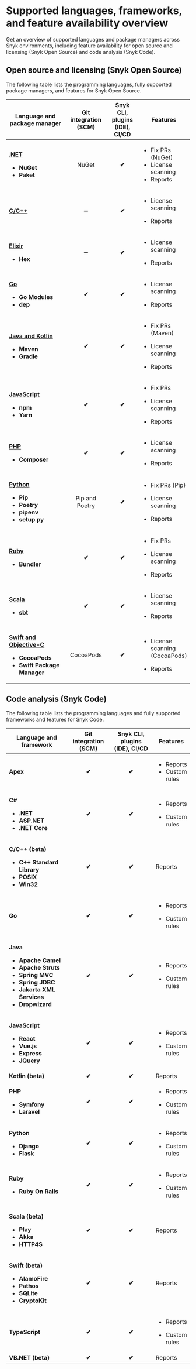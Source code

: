 # Supported languages, frameworks, and feature availability overview

Get an overview of supported languages and package managers across Snyk environments, including feature availability for open source and licensing (Snyk Open Source) and code analysis (Snyk Code).&#x20;

## Open source and licensing (Snyk Open Source)

The following table lists the programming languages, fully supported package managers, and features for Snyk Open Source.

<table data-full-width="false"><thead><tr><th width="247">Language and package manager</th><th width="146" align="center">Git integration (SCM)</th><th width="106" align="center">Snyk CLI, plugins (IDE), CI/CD</th><th>Features</th></tr></thead><tbody><tr><td><p><a href=".net.md"><strong>.NET</strong> </a></p><ul><li><strong>NuGet</strong></li><li><strong>Paket</strong></li></ul></td><td align="center">NuGet </td><td align="center"><strong>✔︎</strong></td><td><ul><li>Fix PRs (NuGet)</li><li>License scanning</li><li>Reports </li></ul></td></tr><tr><td><a href="c-c++.md"><strong>C/C++</strong></a></td><td align="center"><span data-gb-custom-inline data-tag="emoji" data-code="2796">➖</span></td><td align="center"><strong>✔︎</strong></td><td><ul><li>License scanning</li></ul><ul><li>Reports </li></ul></td></tr><tr><td><p><a href="../snyk-open-source/snyk-open-source-supported-languages-and-package-managers/snyk-for-elixir.md"><strong>Elixir</strong></a> </p><ul><li><strong>Hex</strong></li></ul></td><td align="center"><span data-gb-custom-inline data-tag="emoji" data-code="2796">➖</span></td><td align="center"><strong>✔︎</strong></td><td><p></p><ul><li>License scanning</li></ul><ul><li>Reports </li></ul></td></tr><tr><td><p><a href="../snyk-open-source/snyk-open-source-supported-languages-and-package-managers/snyk-for-go.md"><strong>Go</strong></a> </p><ul><li><strong>Go Modules</strong></li><li><strong>dep</strong></li></ul></td><td align="center"><strong>✔︎</strong></td><td align="center"><strong>✔︎</strong></td><td><p></p><ul><li>License scanning</li></ul><ul><li>Reports </li></ul></td></tr><tr><td><p><a href="java-and-kotlin.md"><strong>Java and Kotlin</strong></a> </p><ul><li><strong>Maven</strong></li><li><strong>Gradle</strong></li></ul></td><td align="center"><strong>✔︎</strong></td><td align="center"><strong>✔︎</strong></td><td><p></p><ul><li>Fix PRs (Maven)</li></ul><ul><li>License scanning</li></ul><ul><li>Reports </li></ul></td></tr><tr><td><p><a href="javascript.md"><strong>JavaScript</strong></a> </p><ul><li><strong>npm</strong></li><li><strong>Yarn</strong></li></ul></td><td align="center"><strong>✔︎</strong></td><td align="center"><strong>✔︎</strong></td><td><p></p><ul><li>Fix PRs</li></ul><ul><li>License scanning</li></ul><ul><li>Reports </li></ul></td></tr><tr><td><p><a href="../snyk-code/security-rules-used-by-snyk-code/php-rules.md"><strong>PHP</strong></a> </p><ul><li><strong>Composer</strong></li></ul></td><td align="center"><strong>✔︎</strong></td><td align="center"><strong>✔︎</strong></td><td><ul><li>License scanning</li></ul><ul><li>Reports </li></ul></td></tr><tr><td><p><a href="../snyk-code/security-rules-used-by-snyk-code/python-rules.md"><strong>Python</strong></a> </p><ul><li><strong>Pip</strong></li><li><strong>Poetry</strong></li><li><strong>pipenv</strong></li><li><strong>setup.py</strong></li></ul></td><td align="center">Pip and Poetry</td><td align="center"><strong>✔︎</strong></td><td><p></p><ul><li>Fix PRs (Pip)</li></ul><ul><li>License scanning</li></ul><ul><li>Reports </li></ul></td></tr><tr><td><p><a href="../snyk-open-source/snyk-open-source-supported-languages-and-package-managers/snyk-for-ruby.md"><strong>Ruby</strong></a> </p><ul><li><strong>Bundler</strong></li></ul></td><td align="center"><strong>✔︎</strong></td><td align="center"><strong>✔︎</strong></td><td><p></p><ul><li>Fix PRs</li></ul><ul><li>License scanning</li></ul><ul><li>Reports </li></ul></td></tr><tr><td><p><a href="../snyk-open-source/snyk-open-source-supported-languages-and-package-managers/snyk-for-scala.md"><strong>Scala</strong></a> </p><ul><li><strong>sbt</strong></li></ul></td><td align="center"><strong>✔︎</strong></td><td align="center"><strong>✔︎</strong></td><td><p></p><ul><li>License scanning</li></ul><ul><li>Reports </li></ul></td></tr><tr><td><p><a href="swift-and-objective-c.md"><strong>Swift and Objective-C</strong></a> </p><ul><li><strong>CocoaPods</strong></li><li><strong>Swift Package Manager</strong></li></ul></td><td align="center">CocoaPods</td><td align="center"><strong>✔︎</strong></td><td><p></p><ul><li>License scanning (CocoaPods)</li></ul><ul><li>Reports </li></ul></td></tr></tbody></table>

## Code analysis (Snyk Code)

The following table lists the programming languages and fully supported frameworks and features for Snyk Code.

<table data-full-width="false"><thead><tr><th width="232">Language and framework</th><th width="131" align="center">Git integration (SCM)</th><th width="207" align="center">Snyk CLI, plugins (IDE), CI/CD</th><th>Features</th></tr></thead><tbody><tr><td><strong>Apex</strong></td><td align="center"><strong>✔︎</strong></td><td align="center"><strong>✔︎</strong></td><td><ul><li>Reports</li><li>Custom rules</li></ul></td></tr><tr><td><p><strong>C#</strong> </p><ul><li><strong>.NET</strong></li><li><strong>ASP.NET</strong></li><li><strong>.NET Core</strong></li></ul></td><td align="center"><strong>✔︎</strong></td><td align="center"><strong>✔︎</strong></td><td><p></p><ul><li>Reports</li></ul><ul><li>Custom rules</li></ul></td></tr><tr><td><p><strong>C/C++ (beta)</strong></p><ul><li><strong>C++ Standard Library</strong></li><li><strong>POSIX</strong></li><li><strong>Win32</strong></li></ul></td><td align="center"><strong>✔︎</strong></td><td align="center"><strong>✔︎</strong></td><td><p></p><p>Reports</p></td></tr><tr><td><strong>Go</strong></td><td align="center"><strong>✔︎</strong></td><td align="center"><strong>✔︎</strong></td><td><p></p><ul><li>Reports</li></ul><ul><li>Custom rules</li></ul></td></tr><tr><td><p><strong>Java</strong> </p><ul><li><strong>Apache Camel</strong> </li><li><strong>Apache Struts</strong></li><li><strong>Spring MVC</strong></li><li><strong>Spring JDBC</strong></li><li><strong>Jakarta XML Services</strong></li><li><strong>Dropwizard</strong></li></ul></td><td align="center"><strong>✔︎</strong></td><td align="center"><strong>✔︎</strong></td><td><p></p><ul><li>Reports</li></ul><ul><li>Custom rules</li></ul></td></tr><tr><td><p><strong>JavaScript</strong></p><ul><li><strong>React</strong></li><li><strong>Vue.js</strong></li><li><strong>Express</strong></li><li><strong>JQuery</strong></li></ul></td><td align="center"><strong>✔︎</strong></td><td align="center"><strong>✔︎</strong></td><td><p></p><ul><li>Reports</li></ul><ul><li>Custom rules</li></ul></td></tr><tr><td><strong>Kotlin</strong> <strong>(beta)</strong></td><td align="center"><strong>✔︎</strong></td><td align="center"><strong>✔︎</strong></td><td>Reports</td></tr><tr><td><p><strong>PHP</strong></p><ul><li><strong>Symfony</strong></li><li><strong>Laravel</strong></li></ul></td><td align="center"><strong>✔︎</strong></td><td align="center"><strong>✔︎</strong></td><td><p></p><ul><li>Reports</li></ul><ul><li>Custom rules</li></ul></td></tr><tr><td><p><strong>Python</strong></p><ul><li><strong>Django</strong></li><li><strong>Flask</strong></li></ul></td><td align="center"><strong>✔︎</strong></td><td align="center"><strong>✔︎</strong></td><td><p></p><ul><li>Reports</li></ul><ul><li>Custom rules</li></ul></td></tr><tr><td><p><strong>Ruby</strong> </p><ul><li><strong>Ruby On Rails</strong></li></ul></td><td align="center"><strong>✔︎</strong></td><td align="center"><strong>✔︎</strong></td><td><p></p><ul><li>Reports</li></ul><ul><li>Custom rules</li></ul></td></tr><tr><td><p><strong>Scala (beta)</strong></p><ul><li><strong>Play</strong> </li><li><strong>Akka</strong></li><li><strong>HTTP4S</strong></li></ul></td><td align="center"><strong>✔︎</strong></td><td align="center"><strong>✔︎</strong></td><td>Reports</td></tr><tr><td><p><strong>Swift (beta)</strong> </p><ul><li><strong>AlamoFire</strong></li><li><strong>Pathos</strong></li><li><strong>SQLite</strong></li><li><strong>CryptoKit</strong></li></ul></td><td align="center"><strong>✔︎</strong></td><td align="center"><strong>✔︎</strong></td><td>Reports</td></tr><tr><td><strong>TypeScript</strong></td><td align="center"><strong>✔︎</strong></td><td align="center"><strong>✔︎</strong></td><td><p></p><ul><li>Reports</li></ul><ul><li>Custom rules</li></ul></td></tr><tr><td><strong>VB.NET (beta)</strong></td><td align="center"><strong>✔︎</strong></td><td align="center"><strong>✔︎</strong></td><td>Reports</td></tr></tbody></table>
